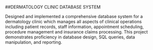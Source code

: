 ##DERMATOLOGY CLINIC DATABASE SYSTEM

Designed and implemented a comprehensive database system for a dermatology clinic which manages all aspects of clinical operations including patient records, staff information, appointment scheduling, procedure management and insurance claims processing. This project demonstrates proficiency in database design, SQL queries, data manipulation, and reporting. 
